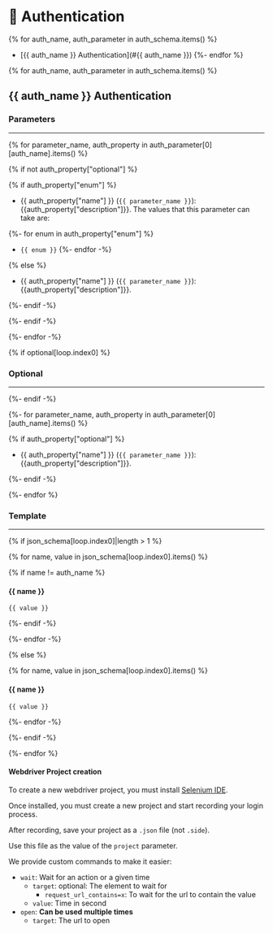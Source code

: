 # 🔐 Authentication

{% for auth_name, auth_parameter in auth_schema.items() %}
- [{{ auth_name }} Authentication](#{{ auth_name }})
{%- endfor %}



{% for auth_name, auth_parameter in auth_schema.items() %}

## <a name="{{ auth_name }}"></a> {{ auth_name }} Authentication

### Parameters

---

{% for parameter_name, auth_property in auth_parameter[0][auth_name].items() %}

{% if not auth_property["optional"] %}

{% if auth_property["enum"] %}

- {{ auth_property["name"] }} (`{{ parameter_name }}`): {{auth_property["description"]}}. The values that this parameter can take are:

{%- for enum in auth_property["enum"] %} 
  - `{{ enum }}`
{%- endfor -%}

{% else %}

- {{ auth_property["name"] }} (`{{ parameter_name }}`): {{auth_property["description"]}}.

{%- endif -%}

{%- endif -%}

{%- endfor -%}

{% if optional[loop.index0] %}

### Optional

---

{%- endif -%}

{%- for parameter_name, auth_property in auth_parameter[0][auth_name].items() %}

{% if auth_property["optional"] %}

- {{ auth_property["name"] }} (`{{ parameter_name }}`): {{auth_property["description"]}}.

{%- endif -%}

{%- endfor %}

### Template

---

{% if json_schema[loop.index0]|length > 1 %}

{% for name, value in json_schema[loop.index0].items() %}

{% if name != auth_name %}

#### {{ name }}

```
{{ value }}
```

{%- endif -%}

{%- endfor -%}

{% else %}

{% for name, value in json_schema[loop.index0].items() %}

#### {{ name }}

```
{{ value }}
```

{%- endfor -%}

{%- endif -%}

{%- endfor %}

#### Webdriver Project creation

To create a new webdriver project, you must install [Selenium IDE](https://www.selenium.dev/selenium-ide/).

Once installed, you must create a new project and start recording your login process.

After recording, save your project as a `.json` file (not `.side`).

Use this file as the value of the `project` parameter.

We provide custom commands to make it easier:
- `wait`: Wait for an action or a given time
  - `target`: optional: The element to wait for
    - `request_url_contains=x`: To wait for the url to contain the value
  - `value`: Time in second
- `open`: **Can be used multiple times**
  - `target`: The url to open
